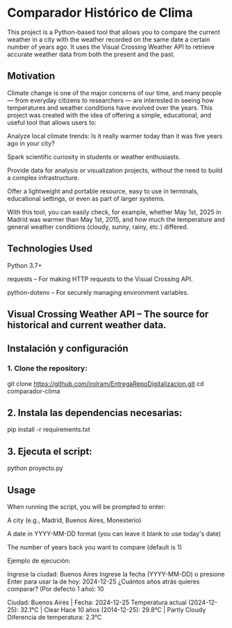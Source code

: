 # Comparador Histórico de Clima

This project is a Python-based tool that allows you to compare the current weather in a city with the weather recorded on the same date a certain number of years ago. It uses the Visual Crossing Weather API to retrieve accurate weather data from both the present and the past.

## Motivation
Climate change is one of the major concerns of our time, and many people — from everyday citizens to researchers — are interested in seeing how temperatures and weather conditions have evolved over the years. This project was created with the idea of offering a simple, educational, and useful tool that allows users to:

Analyze local climate trends: Is it really warmer today than it was five years ago in your city?

Spark scientific curiosity in students or weather enthusiasts.

Provide data for analysis or visualization projects, without the need to build a complex infrastructure.

Offer a lightweight and portable resource, easy to use in terminals, educational settings, or even as part of larger systems.

With this tool, you can easily check, for example, whether May 1st, 2025 in Madrid was warmer than May 1st, 2015, and how much the temperature and general weather conditions (cloudy, sunny, rainy, etc.) differed.

## Technologies Used
Python 3.7+

requests – For making HTTP requests to the Visual Crossing API.

python-dotenv – For securely managing environment variables.

Visual Crossing Weather API – The source for historical and current weather data.
---

## Instalación y configuración

### 1. Clone the repository:


git clone https://github.com/irolram/EntregaRepoDigitalizacion.git
cd comparador-clima

## 2. Instala las dependencias necesarias:
pip install -r requirements.txt

## 3. Ejecuta el script:

python proyecto.py

## Usage
When running the script, you will be prompted to enter:

A city (e.g., Madrid, Buenos Aires, Monesterio)

A date in YYYY-MM-DD format (you can leave it blank to use today's date)

The number of years back you want to compare (default is 1)



Ejemplo de ejecución:

Ingrese la ciudad: Buenos Aires
Ingrese la fecha (YYYY-MM-DD) o presione Enter para usar la de hoy: 2024-12-25
¿Cuántos años atrás quieres comparar? (Por defecto 1 año): 10

Ciudad: Buenos Aires | Fecha: 2024-12-25
Temperatura actual (2024-12-25): 32.1°C | Clear
Hace 10 años (2014-12-25): 29.8°C | Partly Cloudy
Diferencia de temperatura: 2.3°C


